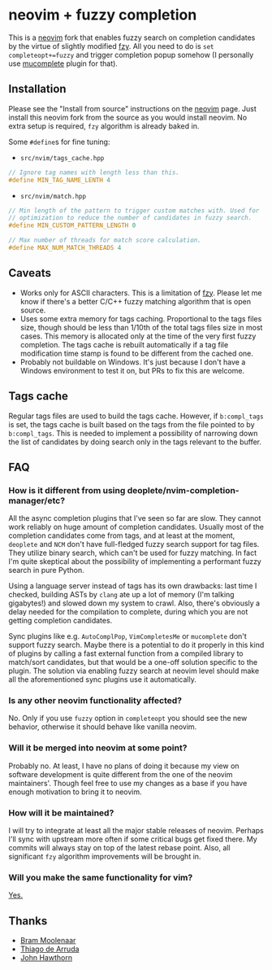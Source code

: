 # neovim + fuzzy completion
This is a [neovim](https://github.com/neovim/neovim) fork that enables fuzzy
search on completion candidates by the virtue of slightly modified
[fzy](https://github.com/jhawthorn/fzy). All you need to do is
`set completeopt+=fuzzy` and trigger completion popup somehow (I personally use
[mucomplete](https://github.com/lifepillar/vim-mucomplete) plugin for that).

## Installation
Please see the "Install from source" instructions on the
[neovim](https://github.com/neovim/neovim) page. Just install this neovim fork
from the source as you would install neovim. No extra setup is required, `fzy`
algorithm is already baked in.

Some `#define`s for fine tuning:
* `src/nvim/tags_cache.hpp`
```c++
// Ignore tag names with length less than this.
#define MIN_TAG_NAME_LENTH 4
```
* `src/nvim/match.hpp`
```c++
// Min length of the pattern to trigger custom matches with. Used for
// optimization to reduce the number of candidates in fuzzy search.
#define MIN_CUSTOM_PATTERN_LENGTH 0

// Max number of threads for match score calculation.
#define MAX_NUM_MATCH_THREADS 4
```

## Caveats
- Works only for ASCII characters. This is a limitation of
  [fzy](https://github.com/jhawthorn/fzy). Please let me know if there's a
  better C/C++ fuzzy matching algorithm that is open source.
- Uses some extra memory for tags caching. Proportional to the tags files size,
  though should be less than 1/10th of the total tags files size in most cases.
  This memory is allocated only at the time of the very first fuzzy completion.
  The tags cache is rebuilt automatically if a tag file modification time stamp
  is found to be different from the cached one.
- Probably not buildable on Windows. It's just because I don't have a Windows
  environment to test it on, but PRs to fix this are welcome.

## Tags cache
Regular tags files are used to build the tags cache. However, if `b:compl_tags`
is set, the tags cache is built based on the tags from the file pointed to by
`b:compl_tags`. This is needed to implement a possibility of narrowing down
the list of candidates by doing search only in the tags relevant to the buffer.

## FAQ
### How is it different from using deoplete/nvim-completion-manager/etc?
All the async completion plugins that I've seen so far are slow. They cannot
work reliably on huge amount of completion candidates. Usually most of the
completion candidates come from tags, and at least at the moment, `deoplete`
and `NCM` don't have full-fledged fuzzy search support for tag files. They
utilize binary search, which can't be used for fuzzy matching. In fact I'm
quite skeptical about the possibility of implementing a performant fuzzy search
in pure Python.

Using a language server instead of tags has its own drawbacks: last time I
checked, building ASTs by `clang` ate up a lot of memory (I'm talking
gigabytes!) and slowed down my system to crawl. Also, there's obviously a
delay needed for the compilation to complete, during which you are not getting
completion candidates.

Sync plugins like e.g. `AutoComplPop`, `VimCompletesMe` or `mucomplete` don't
support fuzzy search. Maybe there is a potential to do it properly in this
kind of plugins by calling a fast external function from a compiled library
to match/sort candidates, but that would be a one-off solution specific to the
plugin. The solution via enabling fuzzy search at neovim level should make all
the aforementioned sync plugins use it automatically.

### Is any other neovim functionality affected?
No. Only if you use `fuzzy` option in `completeopt` you should see the new
behavior, otherwise it should behave like vanilla neovim.

### Will it be merged into neovim at some point?
Probably no. At least, I have no plans of doing it because my view on software
development is quite different from the one of the neovim maintainers'. Though
feel free to use my changes as a base if you have enough motivation to bring
it to neovim.

### How will it be maintained?
I will try to integrate at least all the major stable releases of neovim.
Perhaps I'll sync with upstream more often if some critical bugs get fixed
there. My commits will always stay on top of the latest rebase point. Also, all
significant `fzy` algorithm improvements will be brought in.

### Will you make the same functionality for vim?
[Yes.](https://github.com/mrbiggfoot/vim)

## Thanks
- [Bram Moolenaar](https://github.com/brammool)
- [Thiago de Arruda](https://github.com/tarruda)
- [John Hawthorn](https://github.com/jhawthorn)

